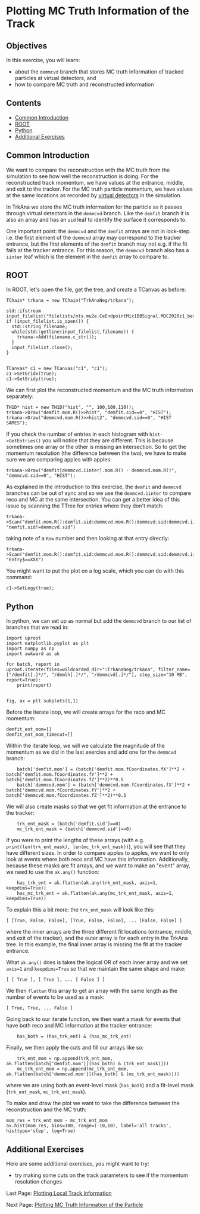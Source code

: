 # Plotting MC Truth Information of the Track

## Objectives

In this exercise, you will learn:

* about the ```demmcvd``` branch that stores MC truth information of tracked particles at virtual detectors, and 
* how to compare MC truth and reconstructed information

## Contents

* [Common Introduction](#Common-Introduction)
* [ROOT](#ROOT)
* [Python](#Python)
* [Additional Exercises](#Additional-Exercises)

## Common Introduction

We want to compare the reconstruction with the MC truth from the simulation to see how well the reconstruction is doing. For the reconstructed track momentum, we have values at the entrance, middle, and exit to the tracker. For the MC truth particle momentum, we have values at the same locations as recorded by [virtual detectors](https://mu2ewiki.fnal.gov/wiki/Simulation#virtual_detectors) in the simulation.

In TrkAna we store the MC truth information for the particle as it passes through virtual detectors in the ```demmcvd``` branch. Like the ```demfit``` branch it is also an array and has an ```sid``` leaf to identify the surface it corresponds to.

One important point: the ```demmcvd``` and the ```demfit``` arrays are not in lock-step. i.e. the first element of the ```demmcvd``` array may correspond to the tracker entrance, but the first elements of the ```demfit``` branch may not e.g. if the fit fails at the tracker entrance. For this reason, the ```demmcvd``` branch also has a ```iinter``` leaf which is the element in the ```demfit``` array to compare to.

## ROOT

In ROOT, let's open the file, get the tree, and create a TCanvas as before:

```
TChain* trkana = new TChain("TrkAnaNeg/trkana");

std::ifstream input_filelist("filelists/nts.mu2e.CeEndpointMix1BBSignal.MDC2020z1_best_v1_1_std_v04_01_00.list");
if (input_filelist.is_open()) {
  std::string filename;
  while(std::getline(input_filelist,filename)) {
    trkana->Add(filename.c_str());
  }
  input_filelist.close();
}


TCanvas* c1 = new TCanvas("c1", "c1");
c1->SetGridx(true);
c1->SetGridy(true);
```

We can first plot the reconstructed momentum and the MC truth information separately:

```
TH1D* hist = new TH1D("hist", "", 100,100,110));
trkana->Draw("demfit.mom.R()>>hist", "demfit.sid==0", "HIST");
trkana->Draw("demmcvd.mom.R()>>hist2", "demmcvd.sid==0", "HIST SAMES");
```

If you check the number of entries in each histogram with ```hist->GetEntries()``` you will notice that they are different. This is because sometimes one array or the other is missing an intersection. So to get the momentum resolution (the difference between the two), we have to make sure we are comparing apples with apples:

```
trkana->Draw("demfit[demmcvd.iinter].mom.R() - demmcvd.mom.R()", "demmcvd.sid==0", "HIST");
```

As explained in the introduction to this exercise, the ```demfit``` and ```demmcvd``` branches can be out of sync and so we use the ```demmcvd.iinter``` to compare reco and MC at the same intersection. You can get a better idea of this issue by scanning the TTree for entries where they don't match:

```
trkana->Scan("demfit.mom.R():demfit.sid:demmcvd.mom.R():demmcvd.sid:demmcvd.iinter", "demfit.sid!=demmcvd.sid")
```

taking note of a ```Row``` number and then looking at that entry directly:

```
trkana->Scan("demfit.mom.R():demfit.sid:demmcvd.mom.R():demmcvd.sid:demmcvd.iinter", "Entry$==XXX")
```

You might want to put the plot on a log scale, which you can do with this command:

```
c1->SetLogy(true);
```


## Python

In python, we can set up as normal but add the ```demmcvd``` branch to our list of branches that we read in:

```
import uproot
import matplotlib.pyplot as plt
import numpy as np
import awkward as ak

for batch, report in uproot.iterate(files=wildcarded_dir+":TrkAnaNeg/trkana", filter_name=["/demfit[.]*/", "/demlh[.]*/", "/demmcvd[.]*/"], step_size="10 MB", report=True):
    print(report)


fig, ax = plt.subplots(1,1)
```

Before the iterate loop, we will create arrays for the reco and MC momentum:

```
demfit_ent_mom=[]
demfit_ent_mom_timecut=[]
```

Within the iterate loop, we will we calculate the magnitude of the momentum as we did in the last exercies and add one for the ```demmcvd``` branch:

```
    batch['demfit.mom'] = (batch['demfit.mom.fCoordinates.fX']**2 + batch['demfit.mom.fCoordinates.fY']**2 + batch['demfit.mom.fCoordinates.fZ']**2)**0.5
    batch['demmcvd.mom'] = (batch['demmcvd.mom.fCoordinates.fX']**2 + batch['demmcvd.mom.fCoordinates.fY']**2 + batch['demmcvd.mom.fCoordinates.fZ']**2)**0.5
```

We will also create masks so that we get fit information at the entrance to the tracker:

```
    trk_ent_mask = (batch['demfit.sid']==0)
    mc_trk_ent_mask = (batch['demmcvd.sid']==0)
```

If you were to print the lengths of these arrays (with e.g. ```print(len(trk_ent_mask), len(mc_trk_ent_mask))```), you will see that they have different sizes. In order to compare apples to apples, we want to only look at events where both reco and MC have this information. Additionally, because these masks are fit arrays, and we want to make an "event" array, we need to use the ```ak.any()``` function:

```
    has_trk_ent = ak.flatten(ak.any(trk_ent_mask, axis=1, keepdims=True))
    has_mc_trk_ent = ak.flatten(ak.any(mc_trk_ent_mask, axis=1, keepdims=True))
```

To explain this a bit more: the ```trk_ent_mask``` will look like this:

```
[ [True, False, False], [True, False, False], ... [False, False] ]
```

where the inner arrays are the three different fit locations (entrance, middle, and exit of the tracker), and the outer array is for each entry in the TrkAna tree. In this example, the final inner array is missing the fit at the tracker entrance. 

What ```ak.any()``` does is takes the logical OR of each inner array and we set ```axis=1``` and ```keepdims=True``` so that we maintain the same shape and make:

```
[ [ True ], [ True ], ... [ False ] ]
```

We then ```flatten``` this array to get an array with the same length as the number of events to be used as a mask:

```
[ True, True, ... False ]
````

Going back to our iterate function, we then want a mask for events that have both reco and MC information at the tracker entrance:

```
    has_both = (has_trk_ent) & (has_mc_trk_ent)
```

Finally, we then apply the cuts and fill our arrays like so:

```
    trk_ent_mom = np.append(trk_ent_mom, ak.flatten(batch['demfit.mom'][(has_both) & (trk_ent_mask)]))
    mc_trk_ent_mom = np.append(mc_trk_ent_mom, ak.flatten(batch['demmcvd.mom'][(has_both) & (mc_trk_ent_mask)]))
```

where we are using both an event-level mask (```has_both```) and a fit-level mask (```trk_ent_mask```, ```mc_trk_ent_mask```).

To make and draw the plot we want to take the difference between the reconstruction and the MC truth:

```
mom_res = trk_ent_mom - mc_trk_ent_mom
ax.hist(mom_res, bins=100, range=(-10,10), label='all tracks', histtype='step', log=True)
```


## Additional Exercises
Here are some additional exercises, you might want to try:

* try making some cuts on the track parameters to see if the momentum resolution changes


Last Page: [Plotting Local Track Information](reco-mom.md)

Next Page: [Plotting MC Truth Information of the Particle](start-pos.md)
